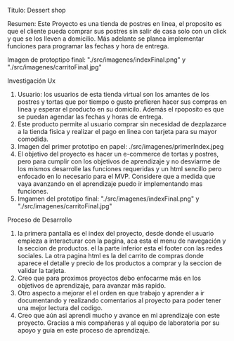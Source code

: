 Titulo: Dessert shop 

Resumen: Este Proyecto es una tienda de postres en linea, el proposito es que el cliente pueda comprar sus postres
sin salir de casa solo con un click y que se los lleven a domicilio. Más adelante se planea implementar funciones para
programar las fechas y hora de entrega.

Imagen de protoptipo final: "./src/imagenes/indexFinal.png" y "./src/imagenes/carritoFinal.jpg"

Investigación Ux

1. Usuario: los usuarios de esta tienda virtual son los amantes de los postres y tortas que por tiempo o gusto prefieren hacer sus compras en linea y esperar el producto en su domicilo. Además el rpoposito es que se puedan agendar las fechas y horas de entrega.
2. Este producto permite al usuario comprar sin necesidad de dezplazarce a la tienda fisica y realizar el pago en linea con tarjeta para su mayor comodida.
3. Imagen del primer prototipo en papel: ./src/imagenes/primerIndex.jpeg
4. El objetivo del proyecto es hacer un e-commerce de tortas y postres, pero para cumplir con los objetivos de aprendizaje y no desviarme de los mismos desarrolle las funciones requeridas y un html sencillo pero enfocado en lo necesario para el MVP. Considere que a medida que vaya avanzando en el aprendizaje puedo ir implementando mas funciones.
5. Imgamen del prototipo final: "./src/imagenes/indexFinal.png" y "./src/imagenes/carritoFinal.jpg"

Proceso de Desarrollo
1. la primera pantalla es el index del proyecto, desde donde el usuario empieza a interacturar con la pagina, aca esta el menu de navegación y la seccion de productos. el la parte inferior esta el footer con las redes sociales. La otra pagina html es la del carrito de compras donde aparece el detalle y precio de los productos a comprar y la seccion de validar la tarjeta.
2. Creo que para proximos proyectos debo enfocarme más en los objetivos de aprendizaje, para avanzar más rapido. 
3. Otro aspecto a mejorar el el orden en que trabajo y aprender a ir documentando y realizando comentarios al proyecto para poder tener una mejor lectura del codigo.
4. Creo que aún asi aprendi mucho y avance en mi aprendizaje con este proyecto. Gracias a mis compañeras y al equipo de laboratoria por su apoyo y guía en este proceso de aprendizaje.

